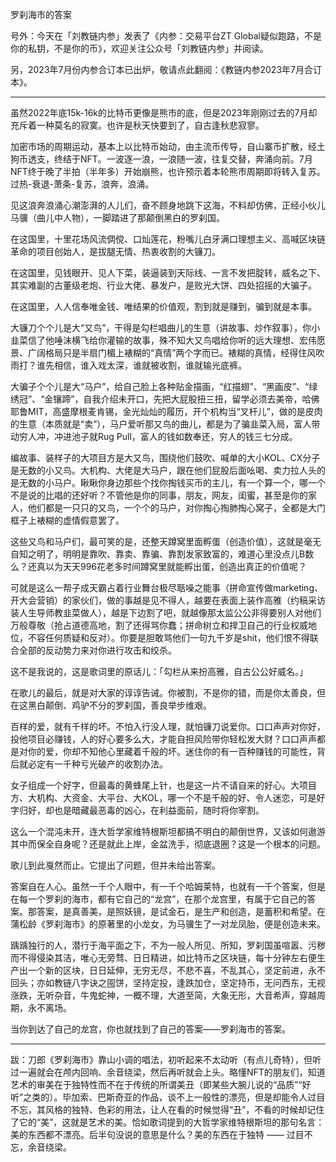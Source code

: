 
罗刹海市的答案

号外：今天在「刘教链内参」发表了《内参：交易平台ZT Global疑似跑路，不是你的私钥，不是你的币》，欢迎关注公众号「刘教链内参」并阅读。

另，2023年7月份内参合订本已出炉，敬请点此翻阅：《教链内参2023年7月合订本》。

* * *

虽然2022年底15k-16k的比特币更像是熊市的底，但是2023年刚刚过去的7月却充斥着一种莫名的寂寞。也许是秋天快要到了，自古逢秋悲寂寥。

加密市场的周期运动，基本上以比特币始动，由主流币传导，自山寨币扩散，经土狗币透支，终结于NFT。一波逐一浪，一浪随一波，往复交替，奔涌向前。7月NFT终于晚了半拍（半年多）开始崩熊，也许预示着本轮熊市周期即将转入复苏。过热-衰退-萧条-复苏，浪奔，浪涌。

见这浪奔浪涌心潮澎湃的人儿们，奋不顾身地跳下这海，不料却仿佛，正经小伙儿马骥（曲儿中人物），一脚踏进了那颠倒黑白的罗刹国。

在这国里，十里花场风流倜傥、口灿莲花，粉嘴儿白牙满口理想主义、高喊区块链革命的项目创始人，是拔腿无情、热衷收割的大镰刀。

在这国里，见钱眼开、见人下菜，装逼装到天际线、一言不发把腚转，威名之下、其实难副的古董级老炮、行业大佬、暴发户，是败光大饼、四处招摇的大骗子。

在这国里，人人信奉唯金钱、唯结果的价值观，割到就是赚到，骗到就是本事。

大镰刀个个儿是大“又鸟”，干得是勾栏唱曲儿的生意（讲故事、炒作叙事），你小韭菜信了他唾沫横飞给你灌输的故事，殊不知大又鸟唱给你听的远大理想、宏伟愿景、广阔格局只是半扇门楣上裱糊的“真情”两个字而已。裱糊的真情，经得住风吹雨打？谁先相信，谁入戏太深，谁就被收割，谁就输光底裤。

大骗子个个儿是大“马户”，给自己脸上各种贴金描画，“红描翅”、“黑画皮”、“绿绣冠”、“金镶蹄”，自我介绍未开口，先把大屁股扭三扭，留学必须去美帝，哈佛耶鲁MIT，高盛摩根麦肯锡，金光灿灿的履历，开个机构当“叉杆儿”，做的是皮肉的生意（本质就是“卖”），马户爱听那又鸟的曲儿，都是为了骗韭菜入局，富人带动穷人冲，冲进池子就Rug Pull，富人的钱如数奉还，穷人的钱三七分成。

编故事、装样子的大项目方是大又鸟，围绕他们鼓吹、喊单的大小KOL、CX分子是无数的小又鸟。大机构、大佬是大马户，跟在他们屁股后面吆喝、卖力拉人头的是无数的小马户。瞅瞅你身边那些个找你掏钱买币的主儿，有一个算一个，哪一个不是说的比唱的还好听？不管他是你的同事，朋友，网友，闺蜜，甚至是你的家人，他们都是一只只的又鸟，一个个的马户，对你掏心掏肺掏心窝子，全都是大门框子上裱糊的虚情假意罢了。

这些又鸟和马户们，最可笑的是，还整天蹲窝里面孵蛋（创造价值），这就是毫无自知之明了，明明是靠吹、靠卖、靠骗、靠割发家致富的，难道心里没点儿B数么？还真以为天天996花老多时间蹲窝里就能孵出蛋，创造出真正的价值呢？

可就是这么一帮子成天霸占着行业舞台极尽聒噪之能事（拼命宣传做marketing、开大会营销）的家伙们，做的事越是见不得人，越要在表面上装作高雅（约稿采访装人生导师教韭菜做人），越是下边割了吧，就越像那太监公公非得要别人对他们万般尊敬（抢占道德高地，割了还得骂你蠢；拼命树立和捍卫自己的行业权威地位，不容任何质疑和反对）。你要是胆敢骂他们一句九千岁是shit，他们恨不得联合全部的反动势力来对你进行攻击和绞杀。

这不是我说的，这是歌词里的原话儿：「勾栏从来扮高雅，自古公公好威名。」

在歌儿的最后，就是对大家的谆谆告诫。你被割，不是你的错，而是你太善良，但在这黑白颠倒、鸡驴不分的罗刹国，善良举步维艰。

百样的爱，就有千样的坏。不怕入行没人理，就怕镰刀说爱你。口口声声对你好，投他项目必赚钱，人的好心要多么大，才能自担风险带你轻松发大财？口口声声都是对你的爱，你却不知他心里藏着千般的坏。迷住你的有一百种赚钱的可能性，背后就必定有一千种亏光破产的收割办法。

女子组成一个好字，但最毒的黄蜂尾上针，也是这一片不请自来的好心。大项目方、大机构、大资金、大平台、大KOL，哪一个不是千般的好、令人迷恋，可是好字归好，却也是暗藏最恶毒的凶心，在利益面前，随时将你宰割。

这么一个混沌未开，连大哲学家维特根斯坦都搞不明白的颠倒世界，又该如何遨游其中而保全自身呢？还是就此上岸，金盆洗手，彻底退圈？这是一个根本的问题。

歌儿到此戛然而止。它提出了问题，但并未给出答案。

答案自在人心。虽然一千个人眼中，有一千个哈姆莱特，也就有一千个答案，但是在每一个罗刹的海市，都有它自己的“龙宫”，在那个龙宫里，有属于它自己的答案。那答案，是真善美，是照妖镜，是试金石，是生产和创造，是蓄积和希望。在蒲松龄《罗刹海市》的原著里的小龙女，为马骥生了一对龙凤胎，便是创造未来。

踽踽独行的人，潜行于海平面之下，不为一般人所见、所知，罗刹国虽喧嚣、污秽而不得侵染其洁，唯心无旁骛、日日精进，如比特币之区块链，每十分钟左右便生产出一个新的区块，日日延伸，无穷无尽，不悲不喜，不乱其心，坚定前进，永不回头；亦如教链八字诀之囤饼，坚持定投，逢跌加仓，坚定持币，无问西东，无视涨跌，无听杂音，牛鬼蛇神，一概不理，大道至简，大象无形，大音希声，穿越周期，永不离场。

当你到达了自己的龙宫，你也就找到了自己的答案——罗刹海市的答案。

* * *

跋：刀郎《罗刹海市》靠山小调的唱法，初听起来不太动听（有点儿奇特），但听过一遍就会在颅内回响、余音绕梁，然后再听就会上头。略懂NFT的朋友们，知道艺术的审美在于独特性而不在于传统的所谓美丑（即某些大腕儿说的“品质”“好听”之类的）。毕加索、巴斯奇亚的作品，谈不上一般性的漂亮，但是却能令人过目不忘，其风格的独特、色彩的用法，让人在看的时候觉得“丑”，不看的时候却记住了它的“美”，这就是艺术的美。恰如歌词提到的大哲学家维特根斯坦的那句名言：美的东西都不漂亮。后半句没说的意思是什么？美的东西在于独特 —— 过目不忘，余音绕梁。




